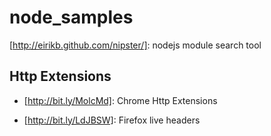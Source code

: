 node_samples
============

[http://eirikb.github.com/nipster/]: nodejs module search tool

Http Extensions
---------------

- [http://bit.ly/MolcMd]: Chrome Http Extensions

- [http://bit.ly/LdJBSW]: Firefox live headers